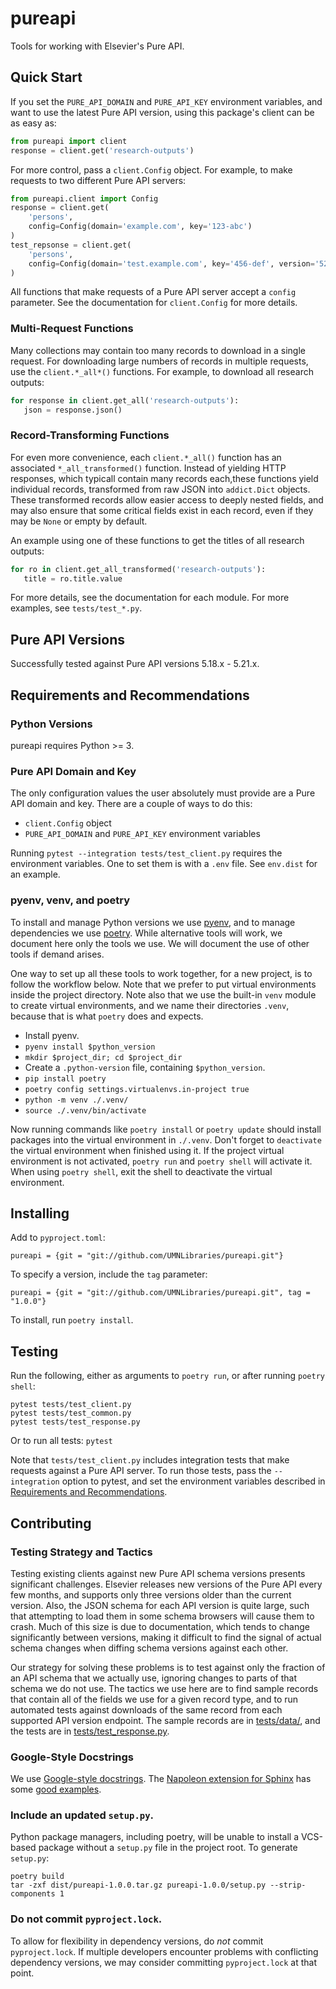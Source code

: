 # pureapi

Tools for working with Elsevier's Pure API.

## Quick Start

If you set the `PURE_API_DOMAIN` and `PURE_API_KEY` environment variables,
and want to use the latest Pure API version, using this package's client
can be as easy as:

```python
from pureapi import client
response = client.get('research-outputs')
```

For more control, pass a `client.Config` object. For example, to make requests
to two different Pure API servers:

```python
from pureapi.client import Config
response = client.get(
    'persons',
    config=Config(domain='example.com', key='123-abc')
)
test_repsonse = client.get(
    'persons',
    config=Config(domain='test.example.com', key='456-def', version='521')
)
```

All functions that make requests of a Pure API server accept a `config`
parameter. See the documentation for `client.Config` for more details.

### Multi-Request Functions

Many collections may contain too many records to download in a single request.
For downloading large numbers of records in multiple requests, use the
`client.*_all*()` functions. For example, to download all research outputs:

```python
for response in client.get_all('research-outputs'):
   json = response.json()
```

### Record-Transforming Functions

For even more convenience, each `client.*_all()` function has an associated
`*_all_transformed()` function. Instead of yielding HTTP responses, which
typicall contain many records each,these functions yield individual records,
transformed from raw JSON into `addict.Dict` objects. These transformed records
allow easier access to deeply nested fields, and may also ensure that some
critical fields exist in each record, even if they may be `None` or empty by
default.

An example using one of these functions to get the titles of all research
outputs:

```python
for ro in client.get_all_transformed('research-outputs'):
   title = ro.title.value
```

For more details, see the documentation for each module. For more examples, see
`tests/test_*.py`.

## Pure API Versions

Successfully tested against Pure API versions 5.18.x - 5.21.x.

## Requirements and Recommendations

### Python Versions

pureapi requires Python >= 3.

### Pure API Domain and Key

The only configuration values the user absolutely must provide are a Pure API
domain and key. There are a couple of ways to do this:
* `client.Config` object
* `PURE_API_DOMAIN` and `PURE_API_KEY` environment variables

Running `pytest --integration tests/test_client.py` requires the environment
variables. One to set them is with a `.env` file. See `env.dist` for an example.

### pyenv, venv, and poetry

To install and manage Python versions we use [pyenv](https://github.com/pyenv/pyenv), and to manage
dependencies we use [poetry](https://poetry.eustace.io/). While alternative tools will work, we document
here only the tools we use. We will document the use of other tools if demand arises.

One way to set up all these tools to work together, for a new project, is to follow the workflow below.
Note that we prefer to put virtual environments inside the project directory. Note also that we use the
built-in `venv` module to create virtual environments, and we name their directories `.venv`, because
that is what `poetry` does and expects.

* Install pyenv.
* `pyenv install $python_version`
* `mkdir $project_dir; cd $project_dir`
* Create a `.python-version` file, containing `$python_version`.
* `pip install poetry`
* `poetry config settings.virtualenvs.in-project true`
* `python -m venv ./.venv/`
* `source ./.venv/bin/activate`

Now running commands like `poetry install` or `poetry update` should install packages into the virtual
environment in `./.venv`. Don't forget to `deactivate` the virtual environment when finished using it.
If the project virtual environment is not activated, `poetry run` and `poetry shell` will activate it.
When using `poetry shell`, exit the shell to deactivate the virtual environment.

## Installing

Add to `pyproject.toml`:

```
pureapi = {git = "git://github.com/UMNLibraries/pureapi.git"}
```

To specify a version, include the `tag` parameter:

```
pureapi = {git = "git://github.com/UMNLibraries/pureapi.git", tag = "1.0.0"}
```

To install, run `poetry install`.

## Testing

Run the following, either as arguments
to `poetry run`, or after running `poetry shell`:

```
pytest tests/test_client.py
pytest tests/test_common.py
pytest tests/test_response.py
```

Or to run all tests: `pytest`

Note that `tests/test_client.py` includes integration tests that make requests
against a Pure API server. To run those tests, pass the `--integration` option
to pytest, and set the environment variables described in
[Requirements and Recommendations](#requirements-and-recommendations).

## Contributing

### Testing Strategy and Tactics

Testing existing clients against new Pure API schema versions presents significant
challenges. Elsevier releases new versions of the Pure API every few months, and
supports only three versions older than the current version. Also, the JSON schema
for each API version is quite large, such that attempting to load them in some
schema browsers will cause them to crash. Much of this size is due to documentation,
which tends to change significantly between versions, making it difficult to find
the signal of actual schema changes when diffing schema versions against each other.

Our strategy for solving these problems is to test against only the fraction of
an API schema that we actually use, ignoring changes to parts of that schema we
do not use. The tactics we use here are to find sample records that contain all
of the fields we use for a given record type, and to run automated tests against
downloads of the same record from each supported API version endpoint. The sample
records are in [tests/data/](tests/data/), and the tests are in
[tests/test_response.py](tests/test_response.py).

### Google-Style Docstrings

We use [Google-style docstrings](https://github.com/google/styleguide/blob/gh-pages/pyguide.md#38-comments-and-docstrings).
The [Napoleon extension for Sphinx](https://sphinxcontrib-napoleon.readthedocs.io/en/latest/index.html)
has some [good examples](https://sphinxcontrib-napoleon.readthedocs.io/en/latest/example_google.html#example-google).

### Include an updated `setup.py`.

Python package managers, including poetry, will be unable to install a VCS-based package without a
`setup.py` file in the project root. To generate `setup.py`:

```
poetry build
tar -zxf dist/pureapi-1.0.0.tar.gz pureapi-1.0.0/setup.py --strip-components 1
```

### Do not commit `pyproject.lock`.

To allow for flexibility in dependency versions, do _not_ commit `pyproject.lock`.
If multiple developers encounter problems with conflicting dependency versions, we may
consider committing `pyproject.lock` at that point.
